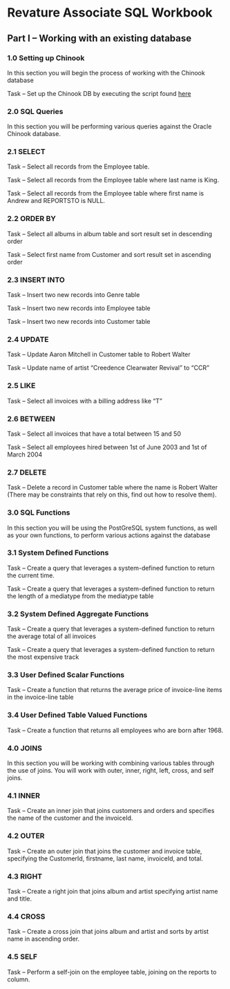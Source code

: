 # Revature Associate SQL Workbook
 
## Part I – Working with an existing database

### 1.0 Setting up Chinook

In this section you will begin the process of working with the Chinook database

Task – Set up the Chinook DB by executing the script found [here](https://raw.githubusercontent.com/lerocha/chinook-database/master/ChinookDatabase/DataSources/Chinook_PostgreSql.sql)

### 2.0 SQL Queries
In this section you will be performing various queries against the Oracle Chinook database.

### 2.1 SELECT
Task – Select all records from the Employee table. 

Task – Select all records from the Employee table where last name is King.

Task – Select all records from the Employee table where first name is Andrew and REPORTSTO is NULL.

### 2.2 ORDER BY
Task – Select all albums in album table and sort result set in descending order

Task – Select first name from Customer and sort result set in ascending order

### 2.3 INSERT INTO
Task – Insert two new records into Genre table

Task – Insert two new records into Employee table

Task – Insert two new records into Customer table

### 2.4 UPDATE
Task – Update Aaron Mitchell in Customer table to Robert Walter

Task – Update name of artist “Creedence Clearwater Revival” to “CCR”

### 2.5 LIKE
Task – Select all invoices with a billing address like “T”

### 2.6 BETWEEN
Task – Select all invoices that have a total between 15 and 50

Task – Select all employees hired between 1st of June 2003 and 1st of March 2004

### 2.7 DELETE
Task – Delete a record in Customer table where the name is Robert Walter (There may be constraints that rely on this, find out how to resolve them).


### 3.0 SQL Functions
In this section you will be using the PostGreSQL system functions, as well as your own functions, to perform various actions against the database

### 3.1 System Defined Functions
Task – Create a query that leverages a system-defined function to return the current time.

Task – Create a query that leverages a system-defined function to return the length of a mediatype from the mediatype table

### 3.2 System Defined Aggregate Functions
Task – Create a query that leverages a system-defined function to return the average total of all invoices

Task – Create a query that leverages a system-defined function to return the most expensive track

### 3.3 User Defined Scalar Functions
Task – Create a function that returns the average price of invoice-line items in the invoice-line table

### 3.4 User Defined Table Valued Functions
Task – Create a function that returns all employees who are born after 1968.

### 4.0 JOINS
In this section you will be working with combining various tables through the use of joins. You will work with outer, inner, right, left, cross, and self joins.

### 4.1 INNER
Task – Create an inner join that joins customers and orders and specifies the name of the customer and the invoiceId.

### 4.2 OUTER
Task – Create an outer join that joins the customer and invoice table, specifying the CustomerId, firstname, last name, invoiceId, and total.

### 4.3 RIGHT
Task – Create a right join that joins album and artist specifying artist name and title.

### 4.4 CROSS
Task – Create a cross join that joins album and artist and sorts by artist name in ascending order.

### 4.5 SELF
Task – Perform a self-join on the employee table, joining on the reports to column.


